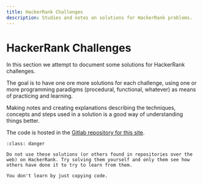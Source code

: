 ```yaml
---
title: HackerRank Challenges
description: Studies and notes on solutions for HackerRank problems.
---
```


# HackerRank Challenges

In this section we attempt to document some solutions for HackerRank challenges.

The goal is to have one ore more solutions for each challenge, using one or more programming paradigms (procedural, functional, whatever) as means of practicing and learning.

Making notes and creating explanations describing the techniques, concepts and steps used in a solution is a good way of understanding things better.

The code is hosted in the [Gitlab repository for this site](https://gitlab.com/devhowto/Dev-How-To).

```{admonition} About these solutions and explanations
:class: danger

Do not use these solutions (or others found in repositories over the web) on HackerRank. Try solving them yourself and only them see how others have done it to try to learn from them.

You don't learn by just copying code.
```
